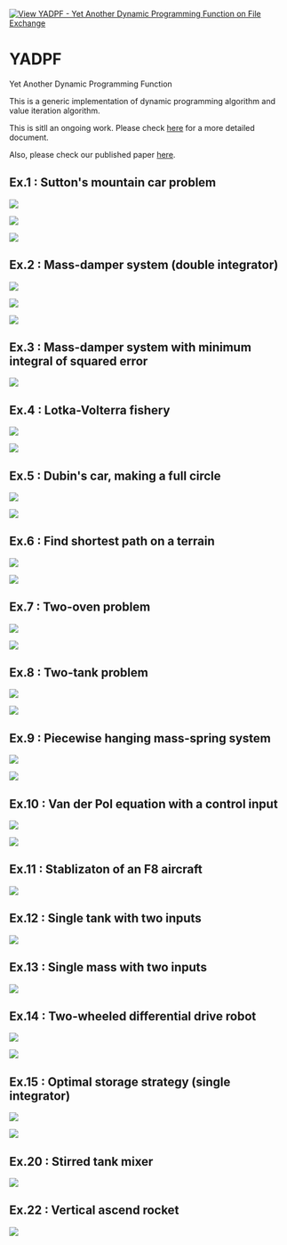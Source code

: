 [![View YADPF - Yet Another Dynamic Programming Function on File Exchange](https://www.mathworks.com/matlabcentral/images/matlab-file-exchange.svg)](https://www.mathworks.com/matlabcentral/fileexchange/100149-yadpf-yet-another-dynamic-programming-function)

# YADPF

Yet Another Dynamic Programming Function

This is a generic implementation of dynamic programming algorithm and value iteration algorithm.

This is sitll an ongoing work. Please check [here](https://www.mathcha.io/editor/X9JLdiqLS21T1NJNX4h6BGODQSxG7zwUpZG7LM) for a more detailed document.

Also, please check our published paper [here](https://doi.org/10.1016/j.softx.2022.101001).


## Ex.1 : Sutton's mountain car problem

![](https://github.com/auralius/yadpf/blob/main/docs/mountain_car.gif)

![](https://github.com/auralius/yadpf/blob/main/docs/mountain_car_1.png)

![](https://github.com/auralius/yadpf/blob/main/docs/mountain_car_2.png)


## Ex.2 : Mass-damper system (double integrator)

![](https://github.com/auralius/yadpf/blob/main/docs/mass_damper_1.png)

![](https://github.com/auralius/yadpf/blob/main/docs/mass_damper_2.png)

![](https://github.com/auralius/yadpf/blob/main/docs/mass_damper_3.png)


## Ex.3 : Mass-damper system with minimum integral of squared error 

![](https://github.com/auralius/yadpf/blob/main/docs/time_optimal_mass_damper.png)


## Ex.4 : Lotka-Volterra fishery

![](https://github.com/auralius/yadpf/blob/main/docs/fishery_1.png)

![](https://github.com/auralius/yadpf/blob/main/docs/fishery_2.png)


## Ex.5 : Dubin's car, making a full circle

![](https://github.com/auralius/yadpf/blob/main/docs/dubins_car.png)

![](https://github.com/auralius/yadpf/blob/main/docs/dubins_car.gif)


## Ex.6 : Find shortest path on a terrain

![](https://github.com/auralius/yadpf/blob/main/docs/terrain_shortest_path_1.png)

![](https://github.com/auralius/yadpf/blob/main/docs/terrain_shortest_path_2.png)


## Ex.7 : Two-oven problem

![](https://github.com/auralius/yadpf/blob/main/docs/two_oven_problem_1.png)

![](https://github.com/auralius/yadpf/blob/main/docs/two_oven_problem_2.png)


## Ex.8 : Two-tank problem

![](https://github.com/auralius/yadpf/blob/main/docs/two_tank_problem_1.png)

![](https://github.com/auralius/yadpf/blob/main/docs/two_tank_problem_2.png)


## Ex.9 : Piecewise hanging mass-spring system

![](https://github.com/auralius/yadpf/blob/main/docs/piecewise_mass_spring_1.png)

![](https://github.com/auralius/yadpf/blob/main/docs/piecewise_mass_spring_2.png)


## Ex.10 : Van der Pol equation with a control input

![](https://github.com/auralius/yadpf/blob/main/docs/time_optimal_van_der_pol_1.png)

![](https://github.com/auralius/yadpf/blob/main/docs/time_optimal_van_der_pol_2.png)


## Ex.11 : Stablizaton of an F8 aircraft

![](https://github.com/auralius/yadpf/blob/main/docs/f8_aircraft.png)


## Ex.12 : Single tank with two inputs

![](https://github.com/auralius/yadpf/blob/main/docs/single_tank_with_two_inputs.png)


## Ex.13 : Single mass with two inputs

![](https://github.com/auralius/yadpf/blob/main/docs/two_input_mass.png)


## Ex.14 : Two-wheeled differential drive robot

![](https://github.com/auralius/yadpf/blob/main/docs/wheeled_robot.png)

![](https://github.com/auralius/yadpf/blob/main/docs/wheeled_robot.gif)


## Ex.15 : Optimal storage strategy (single integrator)

![](https://github.com/auralius/yadpf/blob/main/docs/optimal_storage_strategy_1.png)

![](https://github.com/auralius/yadpf/blob/main/docs/optimal_storage_strategy_2.png)


## Ex.20 : Stirred tank mixer

![](https://github.com/auralius/yadpf/blob/main/docs/stirred_tank_mixer.png)


## Ex.22 : Vertical ascend rocket

![](https://github.com/auralius/yadpf/blob/main/docs/vertical_ascend_rocket.png)


